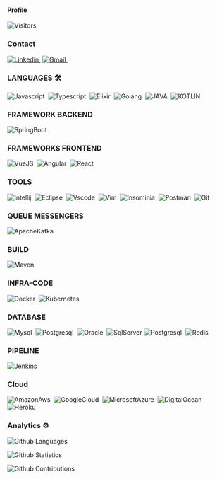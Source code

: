 #### Profile 
![Visitors](http://estruyf-github.azurewebsites.net/api/VisitorHit?user=adamcoutinhoLuz&repo=adamcoutinho&countColorcountColor)
### Contact
<a href="https://www.linkedin.com/in/adam-costa-0aba1438/">![Linkedin](https://img.shields.io/badge/adamcoutinho-0077B5?style=for-the-badge&logo=linkedin&logoColor=white)&nbsp;</a>
<a href="mailto:adamcoutinho@gmail.com" >![Gmail](https://img.shields.io/badge/adamcoutinho@gmail.com-D14836?style=for-the-badge&logo=gmail&logoColor=white)&nbsp;</a>

### LANGUAGES 🛠  
![Javascript](https://img.shields.io/badge/JavaScript-323330?style=for-the-badge&logo=javascript&logoColor=F7DF1E)&nbsp;
![Typescript](https://img.shields.io/badge/TypeScript-007ACC?style=for-the-badge&logo=typescript&logoColor=white)&nbsp;
![Elixir](https://img.shields.io/badge/Elixir-4B275F?style=for-the-badge&logo=elixir&logoColor=white)&nbsp;
![Golang](https://img.shields.io/badge/Go-00ADD8?style=for-the-badge&logo=go&logoColor=white)&nbsp;
![JAVA](https://img.shields.io/badge/Java-ED8B00?style=for-the-badge&logo=java&logoColor=white)&nbsp;
![KOTLIN](https://img.shields.io/badge/Kotlin-0095D5?&style=for-the-badge&logo=kotlin&logoColor=white)&nbsp;
### FRAMEWORK BACKEND
![SpringBoot](https://img.shields.io/badge/Spring-6DB33F?style=for-the-badge&logo=spring&logoColor=white)&nbsp;
### FRAMEWORKS FRONTEND
![VueJS](https://img.shields.io/badge/Vue.js-35495E?style=for-the-badge&logo=vue-dot-js&logoColor=4FC08D)&nbsp;
![Angular](https://img.shields.io/badge/Angular-DD0031?style=for-the-badge&logo=angular&logoColor=white)&nbsp;
![React](https://img.shields.io/badge/React-20232A?style=for-the-badge&logo=react&logoColor=61DAFB)&nbsp;

### TOOLS
![Intellij](https://img.shields.io/badge/IntelliJIDEA-000000.svg?style=for-the-badge&logo=intellij-idea&logoColor=white)&nbsp;
![Eclipse](https://img.shields.io/badge/Eclipse-2C2255?style=for-the-badge&logo=eclipse&logoColor=white)&nbsp;
![Vscode](https://img.shields.io/badge/Visual_Studio_Code-0078D4?style=for-the-badge&logo=visual%20studio%20code&logoColor=white)&nbsp;
![Vim](https://img.shields.io/badge/VIM-%2311AB00.svg?&style=for-the-badge&logo=vim&logoColor=white)&nbsp;
![Insominia](https://img.shields.io/badge/Insomnia-5849be?style=for-the-badge&logo=Insomnia&logoColor=white)&nbsp;
![Postman](https://img.shields.io/badge/Postman-FF6C37?style=for-the-badge&logo=Postman&logoColor=white)&nbsp;
![Git](https://img.shields.io/badge/Git-F05032?style=for-the-badge&logo=git&logoColor=white)&nbsp;

### QUEUE MESSENGERS
![ApacheKafka](https://img.shields.io/badge/Apache_Kafka-231F20?style=for-the-badge&logo=apache-kafka&logoColor=white)&nbsp;
### BUILD
![Maven](https://img.shields.io/badge/-Maven-05122A?style=flat&logo=apache-maven&logoColor=white)&nbsp;
### INFRA-CODE
![Docker](https://img.shields.io/badge/Docker-2CA5E0?style=for-the-badge&logo=docker&logoColor=white)&nbsp;
![Kubernetes](https://img.shields.io/badge/kubernetes-326ce5.svg?&style=for-the-badge&logo=kubernetes&logoColor=white)&nbsp;
### DATABASE
![Mysql](	https://img.shields.io/badge/MySQL-00000F?style=for-the-badge&logo=mysql&logoColor=white)&nbsp;
![Postgresql](https://img.shields.io/badge/PostgreSQL-316192?style=for-the-badge&logo=postgresql&logoColor=white)&nbsp;
![Oracle](https://img.shields.io/badge/Oracle-F80000?style=for-the-badge&logo=oracle&logoColor=black)&nbsp;
![SqlServer](https://img.shields.io/badge/Microsoft_SQL_Server-CC2927?style=for-the-badge&logo=microsoft-sql-server&logoColor=white)
![Postgresql](https://img.shields.io/badge/PostgreSQL-316192?style=for-the-badge&logo=postgresql&logoColor=white)&nbsp;
![Redis](https://img.shields.io/badge/redis-%23DD0031.svg?&style=for-the-badge&logo=redis&logoColor=white)&nbsp;

### PIPELINE
![Jenkins](https://img.shields.io/badge/Jenkins-D24939?style=for-the-badge&logo=Jenkins&logoColor=white)&nbsp;
### Cloud
![AmazonAws](https://img.shields.io/badge/Amazon_AWS-232F3E?style=for-the-badge&logo=amazon-aws&logoColor=white)&nbsp;
![GoogleCloud](https://img.shields.io/badge/Google_Cloud-4285F4?style=for-the-badge&logo=google-cloud&logoColor=white)&nbsp;
![MicrosoftAzure](https://img.shields.io/badge/microsoft%20azure-0089D6?style=for-the-badge&logo=microsoft-azure&logoColor=white)&nbsp;
![DigitalOcean](https://img.shields.io/badge/Digital_Ocean-0080FF?style=for-the-badge&logo=DigitalOcean&logoColor=white)&nbsp;
![Heroku](https://img.shields.io/badge/Heroku-430098?style=for-the-badge&logo=heroku&logoColor=white)&nbsp;

### Analytics ⚙️

![Github Languages](https://github-readme-stats.vercel.app/api/top-langs/?username=adamcoutinho&layout=compact&count_private=true)

![Github Statistics](https://github-readme-stats.vercel.app/api/?username=adamcoutinho&count_private=true&show_icons=true)

![Github Contributions](https://github-readme-streak-stats.herokuapp.com/?user=adamcoutinho&hide_border=true)

